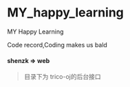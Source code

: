 # MY_happy_learning
MY Happy Learning

Code record,Coding makes us bald

#### shenzk => web
> 目录下为 trico-oj的后台接口
